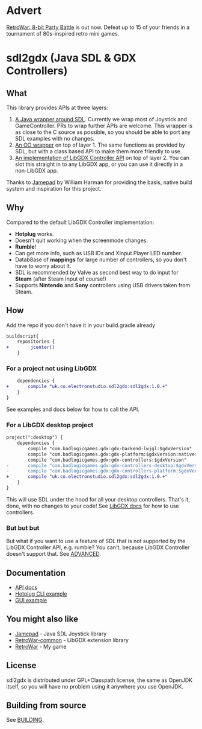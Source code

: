 # Advert

[RetroWar: 8-bit Party Battle](https://retrowar.net) is out now.  Defeat up to 15 of your friends in a tournament of 80s-inspired retro mini games.

# sdl2gdx (Java SDL & GDX Controllers)

## What

This library provides APIs at three layers:
1. [A Java wrapper around SDL](https://electronstudio.github.io/sdl2gdx/org/libsdl/SDL.html).  Currently we wrap most of Joystick and GameController.  PRs to wrap further APIs are welcome.  This wrapper is as close to the C source as
possible, so you should be able to port any SDL examples with no changes.
2. [An OO wrapper](https://electronstudio.github.io/sdl2gdx/org/libsdl/SDL_Joystick.html) on top of layer 1.  The same functions as provided by SDL, but with a class based API to make them more friendly to use.
3. [An implementation of LibGDX Controller API](https://electronstudio.github.io/sdl2gdx/uk/co/electronstudio/sdl2gdx/SDL2Controller.html) on top of layer 2.  You can slot this straight in to any LibGDX app, or you can use it directly in a non-LibGDX app.

Thanks to [Jamepad](https://github.com/williamahartman/Jamepad) by William Harman for providing the basis, native build system and inspiration for this project.

## Why

Compared to the default LibGDX Controller implementation:
* __Hotplug__ works.
* Doesn't quit working when the screenmode changes.
* __Rumble__!
* Can get more info, such as USB IDs and XInput Player LED number.
* Datab8ase of __mappings__ for large number of controllers, so you don't have to worry about it.
* SDL is recommended by Valve as second best way to do input for __Steam__ (after Steam Input of course!)
* Supports __Nintendo__ and __Sony__ controllers using USB drivers taken from Steam.

## How

Add the repo if you don't have it in your build.gradle already

```diff
buildscript{
    repositories {
+        jcenter()
    }
```

### For a project not using LibGDX

```diff
    dependencies {
+       compile "uk.co.electronstudio.sdl2gdx:sdl2gdx:1.0.+"
    }
}
```

See examples and docs below for how to call the API.


### For a LibGDX desktop project

```diff
project(":desktop") {
    dependencies {
        compile "com.badlogicgames.gdx:gdx-backend-lwjgl:$gdxVersion"
        compile "com.badlogicgames.gdx:gdx-platform:$gdxVersion:natives-desktop"
        compile "com.badlogicgames.gdx:gdx-controllers:$gdxVersion"
-       compile "com.badlogicgames.gdx:gdx-controllers-desktop:$gdxVersion"
-       compile "com.badlogicgames.gdx:gdx-controllers-platform:$gdxVersion:natives-desktop"
+       compile "uk.co.electronstudio.sdl2gdx:sdl2gdx:1.0.+"
    }
}
```

This will use SDL under the hood for all your desktop controllers.  That's it, done, with
no changes to your code!  See [LibGDX docs](https://github.com/libgdx/libgdx/wiki/Controllers) for how to use controllers.

### But but but

But what if you want to use a feature of SDL that is not supported by the LibGDX Controller API, e.g. rumble?  You can't, because LibGDX Controller doesn't support that.  See [ADVANCED](ADVANCED.md).

## Documentation

* [API docs](https://electronstudio.github.io/sdl2gdx/)
* [Hotplug CLI example](src/uk/co/electronstudio/sdl2gdx/tests/SDLHotplugTest.java)
* [GUI example](src/uk/co/electronstudio/sdl2gdx/tests/SDLTest.java)


## You might also like
* [Jamepad](https://github.com/williamahartman/Jamepad) - Java SDL Joystick library
* [RetroWar-common](https://github.com/electronstudio/retrowar-common) - LibGDX extension library
* [RetroWar](http://retrowar.net) - My game

## License

sdl2gdx is distributed under GPL+Classpath license, the same as OpenJDK itself, so you will have no
problem using it anywhere you use OpenJDK.

## Building from source

See [BUILDING](BUILDING.md).
